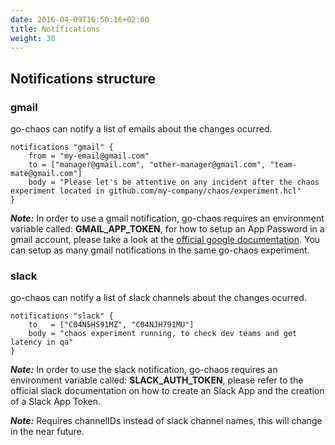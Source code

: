 ```yaml
---
date: 2016-04-09T16:50:16+02:00
title: Notifications
weight: 30
---
```


## Notifications structure


### gmail 

go-chaos can notify a list of emails about the changes ocurred. 

```HCL
notifications "gmail" {
    from = "my-email@gmail.com"
    to = ["manager@gmail.com", "other-manager@gmail.com", "team-mate@gmail.com"]
    body = "Please let's be attentive on any incident after the chaos experiment located in github.com/my-company/chaos/experiment.hcl"
}
```

***Note:***
In order to use a gmail notification, go-chaos requires an environment variable called: **GMAIL_APP_TOKEN**, for how to setup an App Password in a gmail account, please take a look at the [official google documentation](https://support.google.com/mail/answer/185833?hl=en). You can setup as many gmail notifications in the same go-chaos experiment.


### slack

go-chaos can notify a list of slack channels about the changes ocurred. 

```HCL
notifications "slack" {
    to   = ["C04N5HS91MZ", "C04NJH791MU"]
    body = "chaos experiment running, to check dev teams and get latency in qa"
}
```

***Note:***
In order to use the slack notification, go-chaos requires an environment variable called: **SLACK_AUTH_TOKEN**, please refer to the official slack documentation on how to create an Slack App and the creation of a Slack App Token.

***Note:***
Requires channelIDs instead of slack channel names, this will change in the near future. 
